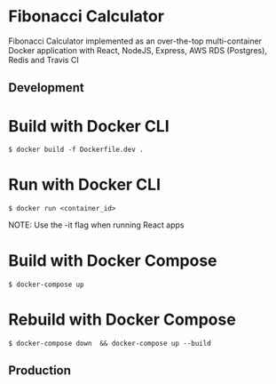 # Fibonacci Calculator

Fibonacci Calculator implemented as an over-the-top multi-container Docker application with React, NodeJS, Express, AWS RDS (Postgres), Redis and Travis CI

## Development

# Build with Docker CLI

    $ docker build -f Dockerfile.dev .

# Run with Docker CLI

    $ docker run <container_id>

NOTE: Use the -it flag when running React apps

# Build with Docker Compose

    $ docker-compose up

# Rebuild with Docker Compose

    $ docker-compose down  && docker-compose up --build

## Production
